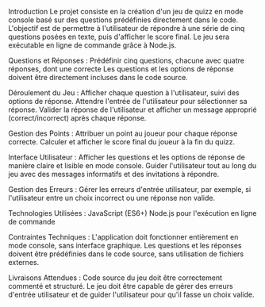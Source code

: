 Introduction
Le projet consiste en la création d'un jeu de quizz en mode console basé sur des questions
prédéfinies directement dans le code. L'objectif est de permettre à l'utilisateur de répondre
à une série de cinq questions posées en texte, puis d'afficher le score final. Le jeu sera
exécutable en ligne de commande grâce à Node.js.

Questions et Réponses :
Prédéfinir cinq questions, chacune avec quatre réponses, dont une correcte
Les questions et les options de réponse doivent être directement incluses dans le code
source.

Déroulement du Jeu :
Afficher chaque question à l'utilisateur, suivi des options de réponse.
Attendre l'entrée de l'utilisateur pour sélectionner sa réponse.
Valider la réponse de l'utilisateur et afficher un message approprié (correct/incorrect) après
chaque réponse.

Gestion des Points :
Attribuer un point au joueur pour chaque réponse correcte.
Calculer et afficher le score final du joueur à la fin du quizz.

Interface Utilisateur :
Afficher les questions et les options de réponse de manière claire et lisible en mode console.
Guider l'utilisateur tout au long du jeu avec des messages informatifs et des invitations à
répondre.

Gestion des Erreurs :
Gérer les erreurs d'entrée utilisateur, par exemple, si l'utilisateur entre un choix incorrect ou
une réponse non valide.

Technologies Utilisées :
JavaScript (ES6+)
Node.js pour l'exécution en ligne de commande

Contraintes Techniques :
L'application doit fonctionner entièrement en mode console, sans interface graphique.
Les questions et les réponses doivent être prédéfinies dans le code source, sans utilisation
de fichiers externes.

Livraisons Attendues :
Code source du jeu doit être correctement commenté et structuré.
Le jeu doit être capable de gérer des erreurs d'entrée utilisateur et de guider l'utilisateur
pour qu'il fasse un choix valide.